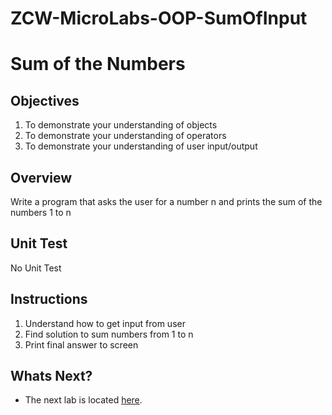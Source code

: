 # ZCW-MicroLabs-OOP-SumOfInput

# Sum of the Numbers

## Objectives

1. To demonstrate your understanding of objects
2. To demonstrate your understanding of operators
3. To demonstrate your understanding of user input/output

## Overview

Write a program that asks the user for a number n and prints the sum of the numbers 1 to n

## Unit Test

No Unit Test

## Instructions

1. Understand how to get input from user
2. Find solution to sum numbers from 1 to n
3. Print final answer to screen


## Whats Next?
* The next lab is located [here](https://github.com/Zipcoder/ZCW-MicroLabs-OOP-SumOrProduct).
